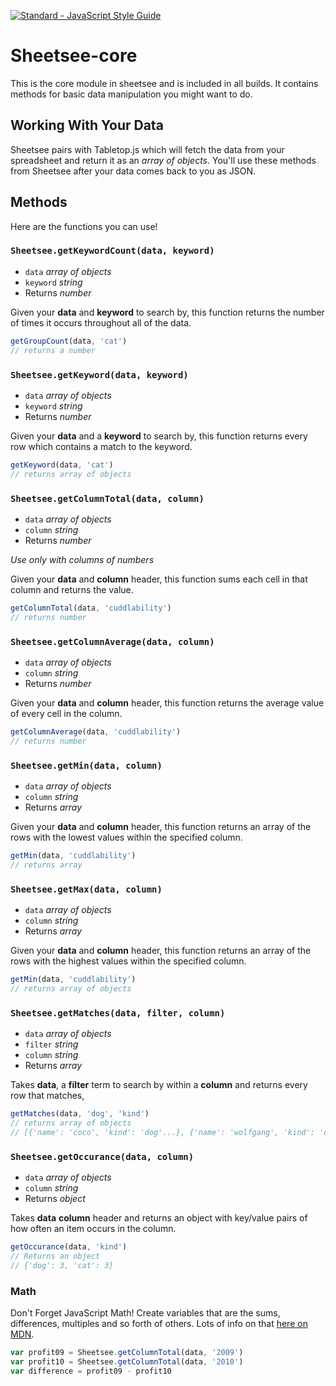 [![Standard - JavaScript Style Guide](https://cdn.rawgit.com/feross/standard/master/badge.svg)](https://github.com/feross/standard)

# Sheetsee-core

This is the core module in sheetsee and is included in all builds. It contains methods for basic data manipulation you might want to do.

## Working With Your Data

Sheetsee pairs with Tabletop.js which will fetch the data from your spreadsheet and return it as an _array of objects_. You'll use these methods from Sheetsee after your data comes back to you as JSON.

## Methods

Here are the functions you can use!

### `Sheetsee.getKeywordCount(data, keyword)`

- `data` _array of objects_
- `keyword` _string_
- Returns _number_

Given your **data** and **keyword** to search by, this function returns the number of times it occurs throughout all of the data.

```js
getGroupCount(data, 'cat')
// returns a number
```

### `Sheetsee.getKeyword(data, keyword)`

- `data` _array of objects_
- `keyword` _string_
- Returns _number_

Given your **data** and a **keyword** to search by, this function returns every row which contains a match to the keyword.

```js
getKeyword(data, 'cat')
// returns array of objects
```

### `Sheetsee.getColumnTotal(data, column)`

- `data` _array of objects_
- `column` _string_
- Returns _number_

_Use only with columns of numbers_

Given your **data**  and **column** header, this function sums each cell in that column and returns the value.

```js
getColumnTotal(data, 'cuddlability')
// returns number
```

### `Sheetsee.getColumnAverage(data, column)`

- `data` _array of objects_
- `column` _string_
- Returns _number_

Given your **data**  and **column** header, this function returns the average value of every cell in the column.

```js
getColumnAverage(data, 'cuddlability')
// returns number
```

### `Sheetsee.getMin(data, column)`

- `data` _array of objects_
- `column` _string_
- Returns _array_

Given your **data**  and **column** header, this function returns an array of the rows with the lowest values within the specified column.

```js
getMin(data, 'cuddlability')
// returns array
```

### `Sheetsee.getMax(data, column)`

- `data` _array of objects_
- `column` _string_
- Returns _array_

Given your **data**  and **column** header, this function returns an array of the rows with the highest values within the specified column.

```js
getMin(data, 'cuddlability')
// returns array of objects
```

### `Sheetsee.getMatches(data, filter, column)`

- `data` _array of objects_
- `filter` _string_
- `column` _string_
- Returns _array_

Takes **data**, a **filter** term to search by within a **column** and returns every row that matches,

```JAVASCRIPT
getMatches(data, 'dog', 'kind')
// returns array of objects
// [{'name': 'coco', 'kind': 'dog'...}, {'name': 'wolfgang', 'kind': 'dog'...},{'name': 'cooc', 'kind': 'dog'...} ]
```

### `Sheetsee.getOccurance(data, column)`

- `data` _array of objects_
- `column` _string_
- Returns _object_

Takes **data** **column** header and returns an object with key/value pairs of how often an item occurs in the column.

```JAVASCRIPT
getOccurance(data, 'kind')
// Returns an object
// {'dog': 3, 'cat': 3}
```

### Math

Don't Forget JavaScript Math! Create variables that are the sums, differences, multiples and so forth of others. Lots of info on that [here on MDN](https://developer.mozilla.org/en-US/docs/JavaScript/Reference/Global_Objects/Math).

```js
var profit09 = Sheetsee.getColumnTotal(data, '2009')
var profit10 = Sheetsee.getColumnTotal(data, '2010')
var difference = profit09 - profit10
```
